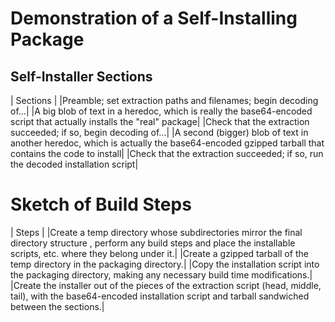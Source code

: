 # Demonstration of a Self-Installing Package

## Self-Installer Sections

| Sections |
|Preamble; set extraction paths and filenames; begin decoding of...|
|A big blob of text in a heredoc, which is really the base64-encoded script that actually installs the "real" package|
|Check that the extraction succeeded; if so, begin decoding of...|
|A second (bigger) blob of text in another heredoc, which is actually the base64-encoded gzipped tarball that contains the code to install|
|Check that the extraction succeeded; if so, run the decoded installation script|

# Sketch of Build Steps

| Steps |
|Create a temp directory whose subdirectories mirror the final directory structure , perform any build steps and place the installable scripts, etc. where they belong under it.|
|Create a gzipped tarball of the temp directory in the packaging directory.|
|Copy the installation script into the packaging directory, making any necessary build time modifications.|
|Create the installer out of the pieces of the extraction script (head, middle, tail), with the base64-encoded installation script and tarball sandwiched between the sections.|

